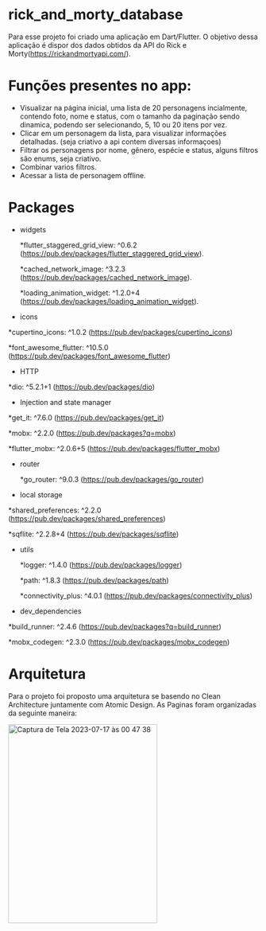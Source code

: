 # rick_and_morty_database

Para esse projeto foi criado uma aplicação em Dart/Flutter.
O objetivo dessa aplicação é dispor dos dados obtidos da API do Rick e Morty(https://rickandmortyapi.com/). 

# Funções presentes no app: 
  * Visualizar na página inicial, uma lista de 20 personagens incialmente, contendo foto, nome e status, com o tamanho da paginação sendo dinamica, podendo ser selecionando, 5, 10 ou 20 itens por vez.
  * Clicar em um personagem da lista, para visualizar informações detalhadas. (seja criativo a api contem diversas informaçoes)
  *  Filtrar os personagens por nome, gênero, espécie e status, alguns filtros são enums, seja criativo.
  *  Combinar varios filtros.
  *  Acessar a lista de personagem offline.

# Packages
  * widgets
    
    *flutter_staggered_grid_view: ^0.6.2 (https://pub.dev/packages/flutter_staggered_grid_view).

    *cached_network_image: ^3.2.3 (https://pub.dev/packages/cached_network_image).

    *loading_animation_widget: ^1.2.0+4 (https://pub.dev/packages/loading_animation_widget).

  * icons
  
   *cupertino_icons: ^1.0.2 (https://pub.dev/packages/cupertino_icons)
   
   *font_awesome_flutter: ^10.5.0 (https://pub.dev/packages/font_awesome_flutter)

  * HTTP
  
   *dio: ^5.2.1+1 (https://pub.dev/packages/dio)

  * Injection and state manager
  
   *get_it: ^7.6.0 (https://pub.dev/packages/get_it)
   
   *mobx: ^2.2.0 (https://pub.dev/packages?q=mobx)
   
   *flutter_mobx: ^2.0.6+5 (https://pub.dev/packages/flutter_mobx)

  * router

     *go_router: ^9.0.3 (https://pub.dev/packages/go_router)

  * local storage
  
   *shared_preferences: ^2.2.0 (https://pub.dev/packages/shared_preferences)
  
   *sqflite: ^2.2.8+4 (https://pub.dev/packages/sqflite)

  * utils

     *logger: ^1.4.0 (https://pub.dev/packages/logger)

     *path: ^1.8.3 (https://pub.dev/packages/path)

    *connectivity_plus: ^4.0.1 (https://pub.dev/packages/connectivity_plus)

  * dev_dependencies
  
   *build_runner: ^2.4.6 (https://pub.dev/packages?q=build_runner)
  
   *mobx_codegen: ^2.3.0 (https://pub.dev/packages/mobx_codegen)

# Arquitetura
Para o projeto foi proposto uma arquitetura se basendo no Clean Architecture juntamente com Atomic Design.
As Paginas foram organizadas da seguinte maneira: 

<img width="300" height= "400" alt="Captura de Tela 2023-07-17 às 00 47 38" src="https://github.com/LeandroYu/rick_and_morty_database/assets/51834987/f53b50bf-aba3-44f5-a2d5-8d6e930e8594">
